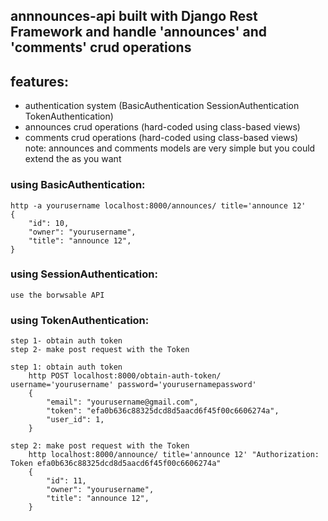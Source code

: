 
## annnounces-api built with Django Rest Framework and handle 'announces' and 'comments' crud operations     
  
## features:  
- authentication system (BasicAuthentication SessionAuthentication TokenAuthentication)  
- announces crud operations (hard-coded using class-based views)  
- comments crud operations (hard-coded using class-based views)  
    note: announces and comments models are very simple but you could extend the as you want  
  
  
### using BasicAuthentication:  
    http -a yourusername localhost:8000/announces/ title='announce 12'  
    {  
        "id": 10,  
        "owner": "yourusername",  
        "title": "announce 12",  
    }  
  
### using SessionAuthentication:  
    use the borwsable API  
  
### using TokenAuthentication:  
    step 1- obtain auth token  
    step 2- make post request with the Token   
  
    step 1: obtain auth token  
        http POST localhost:8000/obtain-auth-token/ username='yourusername' password='yourusernamepassword'  
        {  
            "email": "yourusername@gmail.com",  
            "token": "efa0b636c88325dcd8d5aacd6f45f00c6606274a",  
            "user_id": 1,  
        }  
  
    step 2: make post request with the Token   
        http localhost:8000/announce/ title='announce 12' "Authorization: Token efa0b636c88325dcd8d5aacd6f45f00c6606274a"  
        {  
            "id": 11,  
            "owner": "yourusername",  
            "title": "announce 12",  
        }  
  
  
  
